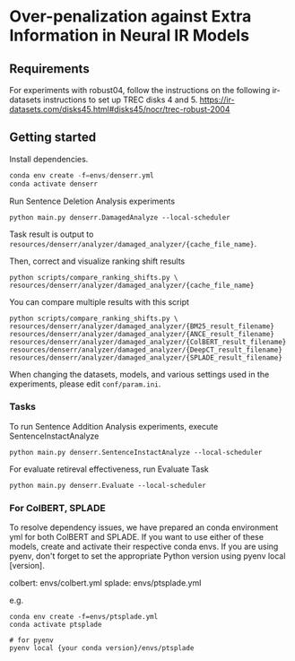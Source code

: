 # Over-penalization against Extra Information in Neural IR Models

## Requirements
For experiments with robust04, follow the instructions on the following ir-datasets instructions to set up TREC disks 4 and 5.
https://ir-datasets.com/disks45.html#disks45/nocr/trec-robust-2004 

## Getting started

Install dependencies.

```python
conda env create -f=envs/denserr.yml
conda activate denserr
```

Run Sentence Deletion Analysis experiments

```shell
python main.py denserr.DamagedAnalyze --local-scheduler
```

Task result is output to `resources/denserr/analyzer/damaged_analyzer/{cache_file_name}`.

Then, correct and visualize ranking shift results

```shell
python scripts/compare_ranking_shifts.py \
resources/denserr/analyzer/damaged_analyzer/{cache_file_name}
```

You can compare multiple results with this script

```shell
python scripts/compare_ranking_shifts.py \
resources/denserr/analyzer/damaged_analyzer/{BM25_result_filename}
resources/denserr/analyzer/damaged_analyzer/{ANCE_result_filename}
resources/denserr/analyzer/damaged_analyzer/{ColBERT_result_filename}
resources/denserr/analyzer/damaged_analyzer/{DeepCT_result_filename}
resources/denserr/analyzer/damaged_analyzer/{SPLADE_result_filename}
```

When changing the datasets, models, and various settings used in the experiments, please edit `conf/param.ini`.

### Tasks

To run Sentence Addition Analysis experiments, execute SentenceInstactAnalyze

```shell
python main.py denserr.SentenceInstactAnalyze --local-scheduler
```

For evaluate retireval effectiveness, run Evaluate Task

```shell
python main.py denserr.Evaluate --local-scheduler
```

### For ColBERT, SPLADE

To resolve dependency issues, we have prepared an conda environment yml for both ColBERT and SPLADE. 
If you want to use either of these models, create and activate their respective conda envs.
If you are using pyenv, don't forget to set the appropriate Python version using pyenv local [version].


colbert: envs/colbert.yml
splade: envs/ptsplade.yml

e.g.

```shell
conda env create -f=envs/ptsplade.yml
conda activate ptsplade

# for pyenv
pyenv local {your conda version}/envs/ptsplade
```

